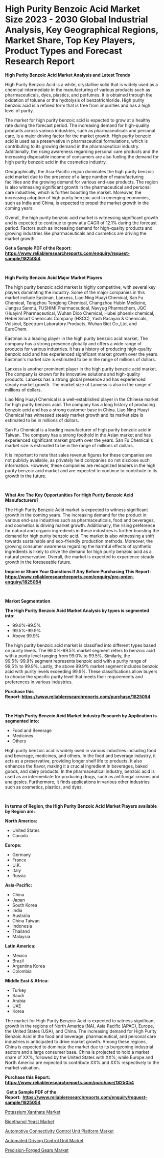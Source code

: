 <p><h1>High Purity Benzoic Acid Market Size 2023 - 2030 Global Industrial Analysis, Key Geographical Regions, Market Share, Top Key Players, Product Types and Forecast Research Report</h1></p><p><strong>High Purity Benzoic Acid Market Analysis and Latest Trends</strong></p>
<p><p>High Purity Benzoic Acid is a white, crystalline solid that is widely used as a chemical intermediate in the manufacturing of various products such as pharmaceuticals, dyes, plastics, and perfumes. It is obtained through the oxidation of toluene or the hydrolysis of benzotrichloride. High purity benzoic acid is a refined form that is free from impurities and has a high level of purity.</p><p>The market for high purity benzoic acid is expected to grow at a healthy rate during the forecast period. The increasing demand for high-quality products across various industries, such as pharmaceuticals and personal care, is a major driving factor for the market growth. High purity benzoic acid is used as a preservative in pharmaceutical formulations, which is contributing to its growing demand in the pharmaceutical industry. Additionally, the rising awareness regarding personal care products and the increasing disposable income of consumers are also fueling the demand for high purity benzoic acid in the cosmetics industry.</p><p>Geographically, the Asia-Pacific region dominates the high purity benzoic acid market due to the presence of a large number of manufacturing facilities and the growing demand for various end-use products. The region is also witnessing significant growth in the pharmaceutical and personal care industries, which is further boosting the market. Moreover, the increasing adoption of high purity benzoic acid in emerging economies, such as India and China, is expected to propel the market growth in the coming years.</p><p>Overall, the high purity benzoic acid market is witnessing significant growth and is expected to continue to grow at a CAGR of 12.1% during the forecast period. Factors such as increasing demand for high-quality products and growing industries like pharmaceuticals and cosmetics are driving the market growth.</p></p>
<p><strong>Get a Sample PDF of the Report:&nbsp; <a href="https://www.reliableresearchreports.com/enquiry/request-sample/1825054">https://www.reliableresearchreports.com/enquiry/request-sample/1825054</a></strong></p>
<p>&nbsp;</p>
<p><strong>High Purity Benzoic Acid Major Market Players</strong></p>
<p><p>The high purity benzoic acid market is highly competitive, with several key players dominating the industry. Some of the major companies in this market include Eastman, Lanxess, Liao Ning Huayi Chemical, San Fu Chemical, Tengzhou Tenglong Chemical, Changzhou Hubin Medicine, Jiangsu Sanmu, FUSHIMI Pharmaceutical, Navyug Pharmachem, JQC (Huayin) Pharmaceutical, Wuhan Dico Chemical, Hubei phoenix chemical, Hebei Smart Chemicals Company (HSCC), Yash Rasayan & Chemicals, Velsicol, Spectrum Laboratory Products, Wuhan Biet Co.,Ltd, and EuroChem.</p><p>Eastman is a leading player in the high purity benzoic acid market. The company has a strong presence globally and offers a wide range of products for various industries. It has a history of producing high-quality benzoic acid and has experienced significant market growth over the years. Eastman's market size is estimated to be in the range of millions of dollars.</p><p>Lanxess is another prominent player in the high purity benzoic acid market. The company is known for its innovative solutions and high-quality products. Lanxess has a strong global presence and has experienced steady market growth. The market size of Lanxess is also in the range of millions of dollars.</p><p>Liao Ning Huayi Chemical is a well-established player in the Chinese market for high purity benzoic acid. The company has a long history of producing benzoic acid and has a strong customer base in China. Liao Ning Huayi Chemical has witnessed steady market growth and its market size is estimated to be in millions of dollars.</p><p>San Fu Chemical is a leading manufacturer of high purity benzoic acid in Taiwan. The company has a strong foothold in the Asian market and has experienced significant market growth over the years. San Fu Chemical's market size is estimated to be in the range of millions of dollars.</p><p>It is important to note that sales revenue figures for these companies are not publicly available, as privately held companies do not disclose such information. However, these companies are recognized leaders in the high purity benzoic acid market and are expected to continue to contribute to its growth in the future.</p></p>
<p>&nbsp;</p>
<p><strong>What Are The Key Opportunities For High Purity Benzoic Acid Manufacturers?</strong></p>
<p><p>The High Purity Benzoic Acid market is expected to witness significant growth in the coming years. The increasing demand for the product in various end-use industries such as pharmaceuticals, food and beverages, and cosmetics is driving market growth. Additionally, the rising preference for natural and organic ingredients in these industries is further boosting the demand for high purity benzoic acid. The market is also witnessing a shift towards sustainable and eco-friendly production methods. Moreover, the growing consumer awareness regarding the harmful effects of synthetic ingredients is likely to drive the demand for high purity benzoic acid as a natural preservative. Overall, the market is expected to experience steady growth in the foreseeable future.</p></p>
<p><strong>Inquire or Share Your Questions If Any Before Purchasing This Report: <a href="https://www.reliableresearchreports.com/enquiry/pre-order-enquiry/1825054">https://www.reliableresearchreports.com/enquiry/pre-order-enquiry/1825054</a></strong></p>
<p>&nbsp;</p>
<p><strong>Market Segmentation</strong></p>
<p><strong>The High Purity Benzoic Acid Market Analysis by types is segmented into:</strong></p>
<p><ul><li>99.0%-99.5%</li><li>99.5%-99.9%</li><li>Above 99.9%</li></ul></p>
<p><p>The high purity benzoic acid market is classified into different types based on purity levels. The 99.0%-99.5% market segment refers to benzoic acid with a purity level ranging from 99.0% to 99.5%. Similarly, the 99.5%-99.9% segment represents benzoic acid with a purity range of 99.5% to 99.9%. Lastly, the above 99.9% market segment includes benzoic acid with purity levels exceeding 99.9%. These classifications allow buyers to choose the specific purity level that meets their requirements and preferences in various industries.</p></p>
<p><strong>Purchase this Report:&nbsp;<a href="https://www.reliableresearchreports.com/purchase/1825054">https://www.reliableresearchreports.com/purchase/1825054</a></strong></p>
<p>&nbsp;</p>
<p><strong>The High Purity Benzoic Acid Market Industry Research by Application is segmented into:</strong></p>
<p><ul><li>Food and Beverage</li><li>Medicines</li><li>Others</li></ul></p>
<p><p>High purity benzoic acid is widely used in various industries including food and beverage, medicines, and others. In the food and beverage industry, it acts as a preservative, providing longer shelf life to products. It also enhances the flavor, making it a crucial ingredient in beverages, baked goods, and dairy products. In the pharmaceutical industry, benzoic acid is used as an intermediate for producing drugs, such as antifungal creams and analgesics. Furthermore, it finds applications in various other industries such as cosmetics, plastics, and dyes.</p></p>
<p>&nbsp;</p>
<p><strong>In terms of Region, the High Purity Benzoic Acid Market Players available by Region are:</strong></p>
<p>
    <p> <strong> North America: </strong>
        <ul>
            <li>United States</li>
            <li>Canada</li>
        </ul>
        </p> 
    <p> <strong> Europe: </strong>
        <ul>
            <li>Germany</li>
            <li>France</li>
            <li>U.K.</li>
            <li>Italy</li>
            <li>Russia</li>
        </ul>
        </p> 
    <p> <strong> Asia-Pacific: </strong>
        <ul>
            <li>China</li>
            <li>Japan</li>
            <li>South Korea</li>
            <li>India</li>
            <li>Australia</li>
            <li>China Taiwan</li>
            <li>Indonesia</li>
            <li>Thailand</li>
            <li>Malaysia</li>
        </ul>
        </p> 
    <p> <strong> Latin America: </strong>
        <ul>
            <li>Mexico</li>
            <li>Brazil</li>
            <li>Argentina Korea</li>
            <li>Colombia</li>
        </ul>
        </p> 
    <p> <strong> Middle East & Africa: </strong>
        <ul>
            <li>Turkey</li>
            <li>Saudi</li>
            <li>Arabia</li>
            <li>UAE</li>
            <li>Korea</li>
        </ul>
    </p>
    </p>
<p><p>The market for High Purity Benzoic Acid is expected to witness significant growth in the regions of North America (NA), Asia Pacific (APAC), Europe, the United States (USA), and China. The increasing demand for High Purity Benzoic Acid in the food and beverage, pharmaceutical, and personal care industries is anticipated to drive market growth. Among these regions, China is expected to dominate the market due to its burgeoning industrial sectors and a large consumer base. China is projected to hold a market share of XX%, followed by the United States with XX%, while Europe and North America are expected to contribute XX% and XX% respectively to the market valuation.</p></p>
<p><strong>Purchase this Report: <a href="https://www.reliableresearchreports.com/purchase/1825054">https://www.reliableresearchreports.com/purchase/1825054</a></strong></p>
<p>&nbsp;<strong>Get a Sample PDF of the Report:&nbsp;&nbsp;<a href="https://www.reliableresearchreports.com/enquiry/request-sample/1825054">https://www.reliableresearchreports.com/enquiry/request-sample/1825054</a></strong></p>
<p><strong></strong></p>
<p><p><a href="https://github.com/sofayahoo2023/Market-Research-Report-List-1/blob/main/potassium-xanthate-market.md">Potassium Xanthate Market</a></p><p><a href="https://github.com/vimar16th/Market-Research-Report-List-1/blob/main/bioethanol-yeast-market.md">Bioethanol Yeast Market</a></p><p><a href="https://medium.com/@peatebilly85475/automotive-connectivity-control-unit-platform-market-focuses-on-market-share-size-and-projected-3a08e91f65e2">Automotive Connectivity Control Unit Platform Market</a></p><p><a href="https://medium.com/@rombilly2345/automated-driving-control-unit-market-furnishes-information-on-market-share-market-trends-and-283c8586081a">Automated Driving Control Unit Market</a></p><p><a href="https://medium.com/@dellkoepp/precision-forged-gears-market-size-cagr-trends-2024-2030-faba457c410b">Precision-Forged Gears Market</a></p></p>